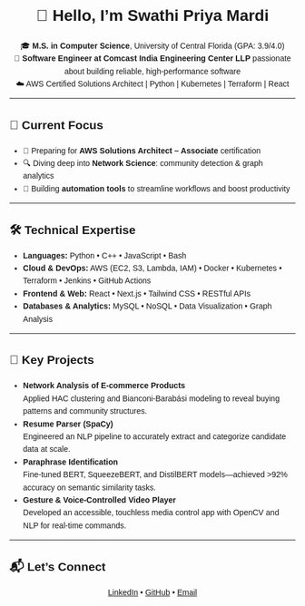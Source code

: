 <!-- Simplified README HTML for Swathi Priya Mardi -->
<div style="font-family: sans-serif; line-height: 1.6;">
  <h1 align="center">👋 Hello, I’m Swathi Priya Mardi</h1>

  <p align="center">
    🎓 <strong>M.S. in Computer Science</strong>, University of Central Florida (GPA: 3.9/4.0)<br>
    💼 <strong>Software Engineer at Comcast India Engineering Center LLP</strong> passionate about building reliable, high-performance software<br>
    ☁️ AWS Certified Solutions Architect | Python | Kubernetes | Terraform | React
  </p>

  <hr>

  <h2>🎯 Current Focus</h2>
  <ul>
    <li>🚀 Preparing for <strong>AWS Solutions Architect – Associate</strong> certification</li>
    <li>🔍 Diving deep into <strong>Network Science</strong>: community detection & graph analytics</li>
    <li>🤖 Building <strong>automation tools</strong> to streamline workflows and boost productivity</li>
  </ul>

  <hr>

  <h2>🛠 Technical Expertise</h2>
  <ul>
    <li><strong>Languages:</strong> Python • C++ • JavaScript • Bash</li>
    <li><strong>Cloud & DevOps:</strong> AWS (EC2, S3, Lambda, IAM) • Docker • Kubernetes • Terraform • Jenkins • GitHub Actions</li>
    <li><strong>Frontend & Web:</strong> React • Next.js • Tailwind CSS • RESTful APIs</li>
    <li><strong>Databases & Analytics:</strong> MySQL • NoSQL • Data Visualization • Graph Analysis</li>
  </ul>

  <hr>

  <h2>🚀 Key Projects</h2>
  <ul>
    <li><strong>Network Analysis of E-commerce Products</strong><br>
      Applied HAC clustering and Bianconi-Barabási modeling to reveal buying patterns and community structures.
    </li>
    <li><strong>Resume Parser (SpaCy)</strong><br>
      Engineered an NLP pipeline to accurately extract and categorize candidate data at scale.
    </li>
    <li><strong>Paraphrase Identification</strong><br>
      Fine‑tuned BERT, SqueezeBERT, and DistilBERT models—achieved &gt;92% accuracy on semantic similarity tasks.
    </li>
    <li><strong>Gesture & Voice-Controlled Video Player</strong><br>
      Developed an accessible, touchless media control app with OpenCV and NLP for real-time commands.
    </li>
  </ul>

  <hr>

  <h2>📬 Let’s Connect</h2>
  <p align="center">
    <a href="www.linkedin.com/in/swathi-priya-mardi-604135213">LinkedIn</a> • 
    <a href="https://github.com/swathi-priya">GitHub</a> • 
    <a href="mailto:your.email@example.com">Email</a>
  </p>
</div>
